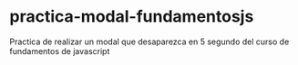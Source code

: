 # practica-modal-fundamentosjs
Practica de realizar un modal que desaparezca en 5 segundo del curso de fundamentos de javascript

